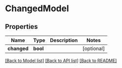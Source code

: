 # ChangedModel

## Properties
Name | Type | Description | Notes
------------ | ------------- | ------------- | -------------
**changed** | **bool** |  | [optional] 

[[Back to Model list]](../README.md#documentation-for-models) [[Back to API list]](../README.md#documentation-for-api-endpoints) [[Back to README]](../README.md)


